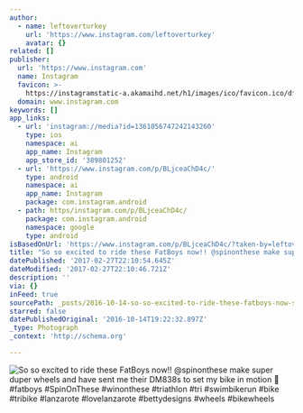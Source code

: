 ```yaml
---
author:
  - name: leftoverturkey
    url: 'https://www.instagram.com/leftoverturkey'
    avatar: {}
related: []
publisher:
  url: 'https://www.instagram.com'
  name: Instagram
  favicon: >-
    https://instagramstatic-a.akamaihd.net/h1/images/ico/favicon.ico/dfa85bb1fd63.ico
  domain: www.instagram.com
keywords: []
app_links:
  - url: 'instagram://media?id=1361056747242143260'
    type: ios
    namespace: ai
    app_name: Instagram
    app_store_id: '389801252'
  - url: 'https://www.instagram.com/p/BLjceaChD4c/'
    type: android
    namespace: ai
    app_name: Instagram
    package: com.instagram.android
  - path: https/instagram.com/p/BLjceaChD4c/
    package: com.instagram.android
    namespace: google
    type: android
isBasedOnUrl: 'https://www.instagram.com/p/BLjceaChD4c/?taken-by=leftoverturkey'
title: "So so excited to ride these FatBoys now!! @spinonthese make super duper wheels and have sent me their DM838s to set my bike in motion \uD83D\uDE0A #fatboys #SpinOnThese #winonthese #triathlon #tri #swimbikerun #bike #tribike #lanzarote #lovelanzarote #bettydesigns #wheels #bikewheels"
datePublished: '2017-02-27T22:10:54.645Z'
dateModified: '2017-02-27T22:10:46.721Z'
description: ''
via: {}
inFeed: true
sourcePath: _posts/2016-10-14-so-so-excited-to-ride-these-fatboys-now-spinonthese-make.md
starred: false
datePublishedOriginal: '2016-10-14T19:22:32.897Z'
_type: Photograph
_context: 'http://schema.org'

---
```

![So so excited to ride these FatBoys now!! @spinonthese make super duper wheels and have sent me their DM838s to set my bike in motion  #fatboys #SpinOnThese #winonthese #triathlon #tri #swimbikerun #bike #tribike #lanzarote #lovelanzarote #bettydesigns #wheels #bikewheels](https://scontent.cdninstagram.com/t51.2885-15/s640x640/sh0.08/e35/14705055_137795860017943_3255384931748020224_n.jpg?ig_cache_key=MTM2MTA1Njc0NzI0MjE0MzI2MA%3D%3D.2)